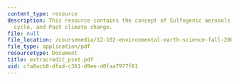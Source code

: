 ```yaml
---
content_type: resource
description: This resource contains the concept of Sulfogenic aerosols, The carbon
  cycle, and Past climate change.
file: null
file_location: /coursemedia/12-102-environmental-earth-science-fall-2005/cfa8acb8dfadc361d9eed0faa7977f61_extracredit_pset.pdf
file_type: application/pdf
resourcetype: Document
title: extracredit_pset.pdf
uid: cfa8acb8-dfad-c361-d9ee-d0faa7977f61
---
```

